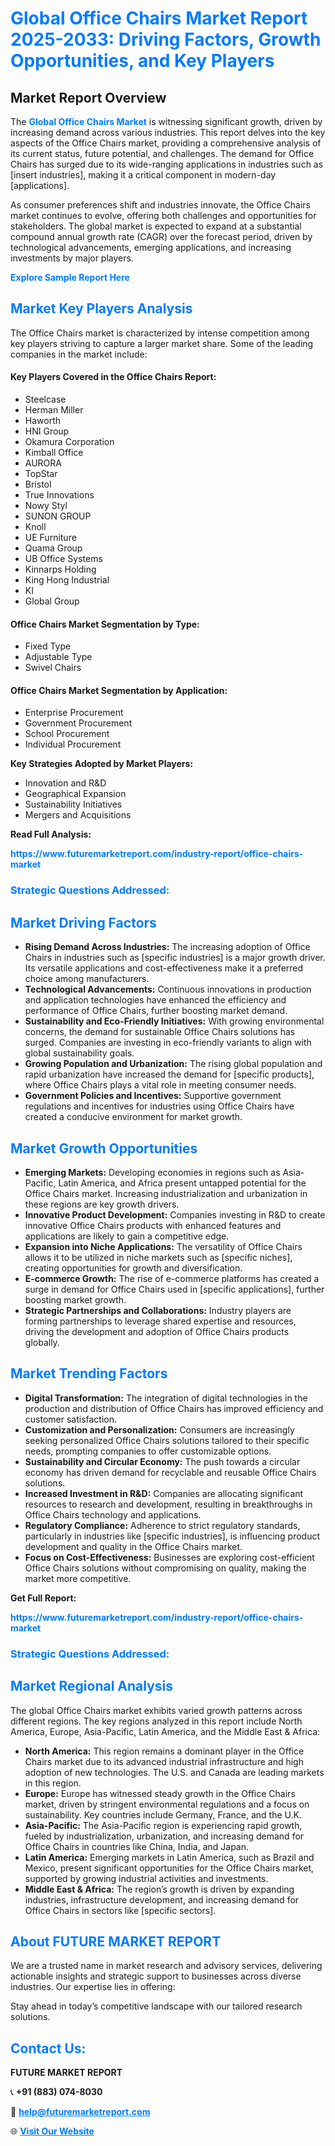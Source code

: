 <h1 style="color: #007BFF;">Global Office Chairs Market Report 2025-2033: Driving Factors, Growth Opportunities, and Key Players</h1>

<section id="overview">
<h2>Market Report Overview</h2>
<p>The <a href="https://www.futuremarketreport.com/industry-report/office-chairs-market" style="color: #007BFF; text-decoration: none;"><strong>Global Office Chairs Market</strong></a> is witnessing significant growth, driven by increasing demand across various industries. This report delves into the key aspects of the Office Chairs market, providing a comprehensive analysis of its current status, future potential, and challenges. The demand for Office Chairs has surged due to its wide-ranging applications in industries such as [insert industries], making it a critical component in modern-day [applications].</p>
<p>As consumer preferences shift and industries innovate, the Office Chairs market continues to evolve, offering both challenges and opportunities for stakeholders. The global market is expected to expand at a substantial compound annual growth rate (CAGR) over the forecast period, driven by technological advancements, emerging applications, and increasing investments by major players.</p>
</section>

<section id="overview">
<p><a href="https://www.futuremarketreport.com/request-sample/reportId=85716" style="color: #007BFF; text-decoration: none;"><strong>Explore Sample Report Here</strong></a></p>
</section>

<section id="key-players">
<h2 style="color: #007BFF;">Market Key Players Analysis</h2>
<p>The Office Chairs market is characterized by intense competition among key players striving to capture a larger market share. Some of the leading companies in the market include:</p>
<h4>Key Players Covered in the Office Chairs Report:</h4>
<ul><li>Steelcase</li><li>Herman Miller</li><li>Haworth</li><li>HNI Group</li><li>Okamura Corporation</li><li>Kimball Office</li><li>AURORA</li><li>TopStar</li><li>Bristol</li><li>True Innovations</li><li>Nowy Styl</li><li>SUNON GROUP</li><li>Knoll</li><li>UE Furniture</li><li>Quama Group</li><li>UB Office Systems</li><li>Kinnarps Holding</li><li>King Hong Industrial</li><li>KI</li><li>Global Group</li></ul>
<h4>Office Chairs Market Segmentation by Type:</h4>
<ul><li>Fixed Type</li><li>Adjustable Type</li><li>Swivel Chairs</li></ul>

<h4>Office Chairs Market Segmentation by Application:</h4>
<ul><li>Enterprise Procurement</li><li>Government Procurement</li><li>School Procurement</li><li>Individual Procurement</li></ul>
<p><strong>Key Strategies Adopted by Market Players:</strong></p>
<ul>
<li>Innovation and R&D</li>
<li>Geographical Expansion</li>
<li>Sustainability Initiatives</li>
<li>Mergers and Acquisitions</li>
</ul>
</section>

<section>
<p><strong>Read Full Analysis: </strong></p><a href="https://www.futuremarketreport.com/industry-report/office-chairs-market" style="color: #007BFF; text-decoration: none;"><strong>https://www.futuremarketreport.com/industry-report/office-chairs-market</strong></a>
<h3 style="color: #007BFF;">Strategic Questions Addressed:</h3>
</section>

<section id="driving-factors">
<h2 style="color: #007BFF;">Market Driving Factors</h2>
<ul>
<li><strong>Rising Demand Across Industries:</strong> The increasing adoption of Office Chairs in industries such as [specific industries] is a major growth driver. Its versatile applications and cost-effectiveness make it a preferred choice among manufacturers.</li>
<li><strong>Technological Advancements:</strong> Continuous innovations in production and application technologies have enhanced the efficiency and performance of Office Chairs, further boosting market demand.</li>
<li><strong>Sustainability and Eco-Friendly Initiatives:</strong> With growing environmental concerns, the demand for sustainable Office Chairs solutions has surged. Companies are investing in eco-friendly variants to align with global sustainability goals.</li>
<li><strong>Growing Population and Urbanization:</strong> The rising global population and rapid urbanization have increased the demand for [specific products], where Office Chairs plays a vital role in meeting consumer needs.</li>
<li><strong>Government Policies and Incentives:</strong> Supportive government regulations and incentives for industries using Office Chairs have created a conducive environment for market growth.</li>
</ul>
</section>

<section id="growth-opportunities">
<h2 style="color: #007BFF;">Market Growth Opportunities</h2>
<ul>
<li><strong>Emerging Markets:</strong> Developing economies in regions such as Asia-Pacific, Latin America, and Africa present untapped potential for the Office Chairs market. Increasing industrialization and urbanization in these regions are key growth drivers.</li>
<li><strong>Innovative Product Development:</strong> Companies investing in R&D to create innovative Office Chairs products with enhanced features and applications are likely to gain a competitive edge.</li>
<li><strong>Expansion into Niche Applications:</strong> The versatility of Office Chairs allows it to be utilized in niche markets such as [specific niches], creating opportunities for growth and diversification.</li>
<li><strong>E-commerce Growth:</strong> The rise of e-commerce platforms has created a surge in demand for Office Chairs used in [specific applications], further boosting market growth.</li>
<li><strong>Strategic Partnerships and Collaborations:</strong> Industry players are forming partnerships to leverage shared expertise and resources, driving the development and adoption of Office Chairs products globally.</li>
</ul>
</section>

<section id="trending-factors">
<h2 style="color: #007BFF;">Market Trending Factors</h2>
<ul>
<li><strong>Digital Transformation:</strong> The integration of digital technologies in the production and distribution of Office Chairs has improved efficiency and customer satisfaction.</li>
<li><strong>Customization and Personalization:</strong> Consumers are increasingly seeking personalized Office Chairs solutions tailored to their specific needs, prompting companies to offer customizable options.</li>
<li><strong>Sustainability and Circular Economy:</strong> The push towards a circular economy has driven demand for recyclable and reusable Office Chairs solutions.</li>
<li><strong>Increased Investment in R&D:</strong> Companies are allocating significant resources to research and development, resulting in breakthroughs in Office Chairs technology and applications.</li>
<li><strong>Regulatory Compliance:</strong> Adherence to strict regulatory standards, particularly in industries like [specific industries], is influencing product development and quality in the Office Chairs market.</li>
<li><strong>Focus on Cost-Effectiveness:</strong> Businesses are exploring cost-efficient Office Chairs solutions without compromising on quality, making the market more competitive.</li>
</ul>
</section>

<section>
<p><strong>Get Full Report: </strong></p><a href="https://www.futuremarketreport.com/industry-report/office-chairs-market" style="color: #007BFF; text-decoration: none;"><strong>https://www.futuremarketreport.com/industry-report/office-chairs-market</strong></a>
<h3 style="color: #007BFF;">Strategic Questions Addressed:</h3>
</section>


<section id="regional-analysis">
<h2 style="color: #007BFF;">Market Regional Analysis</h2>
<p>The global Office Chairs market exhibits varied growth patterns across different regions. The key regions analyzed in this report include North America, Europe, Asia-Pacific, Latin America, and the Middle East & Africa:</p>
<ul>
<li><strong>North America:</strong> This region remains a dominant player in the Office Chairs market due to its advanced industrial infrastructure and high adoption of new technologies. The U.S. and Canada are leading markets in this region.</li>
<li><strong>Europe:</strong> Europe has witnessed steady growth in the Office Chairs market, driven by stringent environmental regulations and a focus on sustainability. Key countries include Germany, France, and the U.K.</li>
<li><strong>Asia-Pacific:</strong> The Asia-Pacific region is experiencing rapid growth, fueled by industrialization, urbanization, and increasing demand for Office Chairs in countries like China, India, and Japan.</li>
<li><strong>Latin America:</strong> Emerging markets in Latin America, such as Brazil and Mexico, present significant opportunities for the Office Chairs market, supported by growing industrial activities and investments.</li>
<li><strong>Middle East & Africa:</strong> The region’s growth is driven by expanding industries, infrastructure development, and increasing demand for Office Chairs in sectors like [specific sectors].</li>
</ul>
</section>

<footer>
<h2 style="color: #007BFF;">About FUTURE MARKET REPORT</h2>
<p>We are a trusted name in market research and advisory services, delivering actionable insights and strategic support to businesses across diverse industries. Our expertise lies in offering:</p>

<p>Stay ahead in today’s competitive landscape with our tailored research solutions.</p>

<h2 style="color: #007BFF;">Contact Us:</h2>
<p><strong>FUTURE MARKET REPORT</strong></p>
<p>📞 <strong>+91 (883) 074-8030</strong></p>
<p>📧 <strong><a href="mailto:help@futuremarketreport.com" style="color: #007BFF;">help@futuremarketreport.com</a></strong></p>
<p>🌐 <strong><a href="https://www.futuremarketreport.com/" style="color: #007BFF;">Visit Our Website</a></strong></p>
</footer>